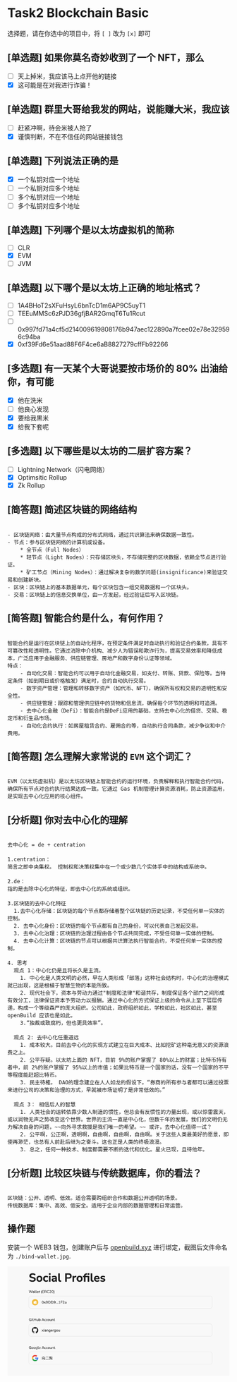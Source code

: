 # Task2 Blockchain Basic

选择题，请在你选中的项目中，将 `[ ]` 改为 `[x]` 即可

## [单选题] 如果你莫名奇妙收到了一个 NFT，那么

- [ ] 天上掉米，我应该马上点开他的链接
- [x] 这可能是在对我进行诈骗！

## [单选题] 群里大哥给我发的网站，说能赚大米，我应该

- [ ] 赶紧冲啊，待会米被人抢了
- [x] 谨慎判断，不在不信任的网站链接钱包

## [单选题] 下列说法正确的是

- [x] 一个私钥对应一个地址
- [ ] 一个私钥对应多个地址
- [ ] 多个私钥对应一个地址
- [ ] 多个私钥对应多个地址

## [单选题] 下列哪个是以太坊虚拟机的简称

- [ ] CLR
- [x] EVM
- [ ] JVM

## [单选题] 以下哪个是以太坊上正确的地址格式？

- [ ] 1A4BHoT2sXFuHsyL6bnTcD1m6AP9C5uyT1
- [ ] TEEuMMSc6zPJD36gfjBAR2GmqT6Tu1Rcut
- [ ] 0x997fd71a4cf5d214009619808176b947aec122890a7fcee02e78e329596c94ba
- [x] 0xf39Fd6e51aad88F6F4ce6aB8827279cffFb92266

## [多选题] 有一天某个大哥说要按市场价的 80% 出油给你，有可能

- [x] 他在洗米
- [ ] 他良心发现
- [x] 要给我黒米
- [x] 给我下套呢

## [多选题] 以下哪些是以太坊的二层扩容方案？

- [ ] Lightning Network（闪电网络）
- [x] Optimsitic Rollup
- [x] Zk Rollup

## [简答题] 简述区块链的网络结构

```

- 区块链网络：由大量节点构成的分布式网络，通过共识算法来确保数据一致性。
- 节点：参与区块链网络的计算机或设备。
    * 全节点（Full Nodes）
	* 轻节点（Light Nodes）：只存储区块头，不存储完整的区块数据，依赖全节点进行验证。
	* 矿工节点（Mining Nodes）：通过解决复杂的数学问题(insignificance)来验证交易和创建新块。
- 区块：区块链上的基本数据单元，每个区块包含一组交易数据和一个区块头。
- 交易：区块链上的信息交换单位，由一方发起，经过验证后写入区块链。

```

## [简答题] 智能合约是什么，有何作用？

```

智能合约是运行在区块链上的自动化程序，在预定条件满足时自动执行和验证合约条款，具有不可篡改性和透明性。它通过消除中介机构、减少人为错误和欺诈行为，提高交易效率和降低成本，广泛应用于金融服务、供应链管理、房地产和数字身份认证等领域。
特点：
	- 自动化交易：智能合约可以用于自动化金融交易，如支付、转账、贷款、保险等。当特定条件（如到期日或价格触发）满足时，合约自动执行交易。
	- 数字资产管理：管理和转移数字资产（如代币、NFT），确保所有权和交易的透明性和安全性。
	- 供应链管理：跟踪和管理供应链中的货物和信息流，确保每个环节的透明和可追溯。
	- 去中心化金融（DeFi）：智能合约是DeFi应用的基础，支持去中心化的借贷、交易、稳定币和衍生品市场。
	- 自动化合约执行：如房屋租赁合约、雇佣合约等，自动执行合同条款，减少争议和中介费用。

```

## [简答题] 怎么理解大家常说的 `EVM` 这个词汇？

```

EVM（以太坊虚拟机）是以太坊区块链上智能合约的运行环境，负责解释和执行智能合约代码，确保所有节点对合约执行结果达成一致。它通过 Gas 机制管理计算资源消耗，防止资源滥用，是实现去中心化应用的核心组件。

```

## [分析题] 你对去中心化的理解

```

去中心化 = de + centration

1.centration：
简言之即中央集权。 控制权和决策权集中在一个或少数几个实体手中的结构或系统中。

2.de：
指的是去除中心化的特征，即去中心化的系统或组织。

3.区块链的去中心化特征
  1.去中心化存储：区块链的每个节点都存储着整个区块链的历史记录，不受任何单一实体的控制。
  2. 去中心化身份：区块链的每个节点都有自己的身份，可以代表自己发起交易。
  3. 去中心化治理：区块链的治理过程由各个节点共同完成，不受任何单一实体的控制。
  4. 去中心化计算：区块链的节点可以根据共识算法执行智能合约，不受任何单一实体的控制。

4. 思考
  观点 1：中心化仍是且将长久是主流。
    1. 中心化是人类文明的必然，早在人类形成「部落」这种社会结构时，中心化的治理模式就已出现，这是根植于智慧生物的本能所致。
    2. 现代社会下，资本与劳动力通过"制度和法律"和谐共存，制度保证各个部门之间形成有效分工，法律保证资本予劳动力以报酬。通过中心化的方式保证上级的命令从上至下层层传递，构成一个等级森严的庞大组织。公司如此，政府组织如此，学校如此，社区如此，甚至 openBuild 应该也是如此。
    3.“独裁或致腐朽，但也更具效率”。

  观点 2: 去中心化任重道远
    1. 成本较大。目前去中心化的实现方式建立在巨大成本、比如挖矿这种毫无意义的资源浪费之上。
    2. 公平存疑。以太坊上面的 NFT，目前 9%的账户掌握了 80%以上的财富；比特币持有者中，前 2%的账户掌握了 95%以上的市值；如果比特币是一个国家的话，没有一个国家的不平等程度能赶超比特币。
    3. 民主待榷。 DAO的理念建立在人人如龙的假设下。“券商的所有参与者都可以通过投票来进行公司的决策和治理的方式，早就被市场证明了是非常低效的。”

  观点 3： 相信后人的智慧
    1. 人类社会的运转依靠少数人制造的惯性，但总会有反惯性的力量出现，或以惊雷震天，或以润物无声之势改变这个世界。世界的主流一直是中心化，但数千年的发展，我们的文明仍无力解决自身的问题，~~向外寻求救援是我们唯一的希望。~~ 或许，去中心化值得一试？
    2. 公平啊，公正啊，透明啊，自由啊，自由啊，自由啊。关于这些人类最美好的愿景，即使再渺茫，也总有人前赴后继为之奋斗。这也正是人类的终极浪漫。
    3. 总之，任何一种技术、制度都需要不断的迭代和优化。星火已现，且待他年。

```

## [分析题] 比较区块链与传统数据库，你的看法？

```

区块链：公开、透明、低效。适合需要跨组织合作和数据公开透明的场景。
传统数据库：集中、高效、低安全。适用于企业内部的数据管理和日常运营。

```

## 操作题

安装一个 WEB3 钱包，创建账户后与 [openbuild.xyz](https://openbuild.xyz/profile) 进行绑定，截图后文件命名为 `./bind-wallet.jpg`.

![alt text](bind-wallet.jpg)

```

```
